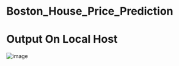 # Boston_House_Price_Prediction

# Output On Local Host
![image](https://github.com/user-attachments/assets/6189530c-6eb2-40a1-86ce-433169419f51)


